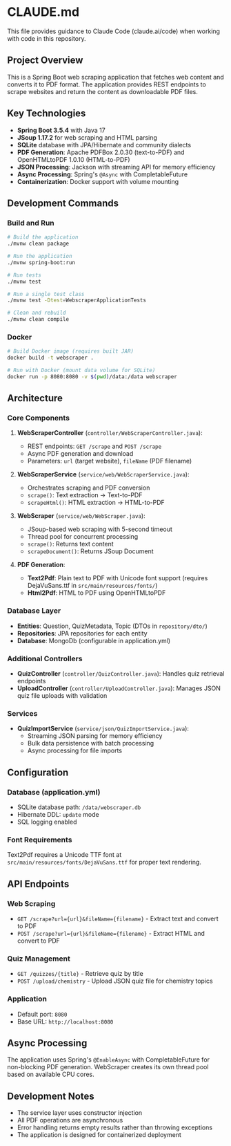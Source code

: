 # CLAUDE.md

This file provides guidance to Claude Code (claude.ai/code) when working with code in this repository.

## Project Overview

This is a Spring Boot web scraping application that fetches web content and converts it to PDF format. The application provides REST endpoints to scrape websites and return the content as downloadable PDF files.

## Key Technologies

- **Spring Boot 3.5.4** with Java 17
- **JSoup 1.17.2** for web scraping and HTML parsing
- **SQLite** database with JPA/Hibernate and community dialects
- **PDF Generation**: Apache PDFBox 2.0.30 (text-to-PDF) and OpenHTMLtoPDF 1.0.10 (HTML-to-PDF)
- **JSON Processing**: Jackson with streaming API for memory efficiency
- **Async Processing**: Spring's `@Async` with CompletableFuture
- **Containerization**: Docker support with volume mounting

## Development Commands

### Build and Run
```bash
# Build the application
./mvnw clean package

# Run the application
./mvnw spring-boot:run

# Run tests
./mvnw test

# Run a single test class
./mvnw test -Dtest=WebscraperApplicationTests

# Clean and rebuild
./mvnw clean compile
```

### Docker
```bash
# Build Docker image (requires built JAR)
docker build -t webscraper .

# Run with Docker (mount data volume for SQLite)
docker run -p 8080:8080 -v $(pwd)/data:/data webscraper
```

## Architecture

### Core Components

1. **WebScraperController** (`controller/WebScraperController.java`):
   - REST endpoints: `GET /scrape` and `POST /scrape`
   - Async PDF generation and download
   - Parameters: `url` (target website), `fileName` (PDF filename)

2. **WebScraperService** (`service/web/WebScraperService.java`):
   - Orchestrates scraping and PDF conversion
   - `scrape()`: Text extraction → Text-to-PDF
   - `scrapeHtml()`: HTML extraction → HTML-to-PDF

3. **WebScraper** (`service/web/WebScraper.java`):
   - JSoup-based web scraping with 5-second timeout
   - Thread pool for concurrent processing
   - `scrape()`: Returns text content
   - `scrapeDocument()`: Returns JSoup Document

4. **PDF Generation**:
   - **Text2Pdf**: Plain text to PDF with Unicode font support (requires DejaVuSans.ttf in `src/main/resources/fonts/`)
   - **Html2Pdf**: HTML to PDF using OpenHTMLtoPDF

### Database Layer
- **Entities**: Question, QuizMetadata, Topic (DTOs in `repository/dto/`)
- **Repositories**: JPA repositories for each entity
- **Database**: MongoDb (configurable in application.yml)

### Additional Controllers
- **QuizController** (`controller/QuizController.java`): Handles quiz retrieval endpoints
- **UploadController** (`controller/UploadController.java`): Manages JSON quiz file uploads with validation

### Services
- **QuizImportService** (`service/json/QuizImportService.java`): 
  - Streaming JSON parsing for memory efficiency
  - Bulk data persistence with batch processing
  - Async processing for file imports

## Configuration

### Database (application.yml)
- SQLite database path: `/data/webscraper.db`
- Hibernate DDL: `update` mode
- SQL logging enabled

### Font Requirements
Text2Pdf requires a Unicode TTF font at `src/main/resources/fonts/DejaVuSans.ttf` for proper text rendering.

## API Endpoints

### Web Scraping
- `GET /scrape?url={url}&fileName={filename}` - Extract text and convert to PDF
- `POST /scrape?url={url}&fileName={filename}` - Extract HTML and convert to PDF  

### Quiz Management
- `GET /quizzes/{title}` - Retrieve quiz by title
- `POST /upload/chemistry` - Upload JSON quiz file for chemistry topics

### Application
- Default port: `8080`
- Base URL: `http://localhost:8080`

## Async Processing

The application uses Spring's `@EnableAsync` with CompletableFuture for non-blocking PDF generation. WebScraper creates its own thread pool based on available CPU cores.

## Development Notes

- The service layer uses constructor injection
- All PDF operations are asynchronous 
- Error handling returns empty results rather than throwing exceptions
- The application is designed for containerized deployment